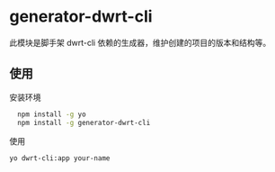 # generator-dwrt-cli

此模块是脚手架 dwrt-cli 依赖的生成器，维护创建的项目的版本和结构等。

## 使用

安装环境

```bash
  npm install -g yo
  npm install -g generator-dwrt-cli
```

使用

```bash
yo dwrt-cli:app your-name
```
